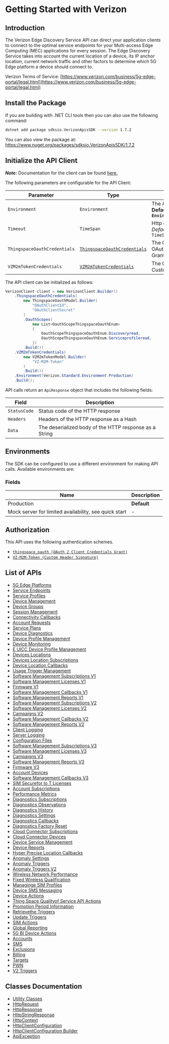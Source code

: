 
# Getting Started with Verizon

## Introduction

The Verizon Edge Discovery Service API can direct your application clients to connect to the optimal service endpoints for your Multi-access Edge Computing (MEC) applications for every session. The Edge Discovery Service takes into account the current location of a device, its IP anchor location, current network traffic and other factors to determine which 5G Edge platform a device should connect to.

Verizon Terms of Service: [https://www.verizon.com/business/5g-edge-portal/legal.html](https://www.verizon.com/business/5g-edge-portal/legal.html)

## Install the Package

If you are building with .NET CLI tools then you can also use the following command:

```bash
dotnet add package sdksio.VerizonApisSDK --version 1.7.2
```

You can also view the package at:
https://www.nuget.org/packages/sdksio.VerizonApisSDK/1.7.2

## Initialize the API Client

**_Note:_** Documentation for the client can be found [here.](https://www.github.com/sdks-io/verizon-apis-dotnet-sdk/tree/1.7.2/doc/client.md)

The following parameters are configurable for the API Client:

| Parameter | Type | Description |
|  --- | --- | --- |
| `Environment` | `Environment` | The API environment. <br> **Default: `Environment.Production`** |
| `Timeout` | `TimeSpan` | Http client timeout.<br>*Default*: `TimeSpan.FromSeconds(100)` |
| `ThingspaceOauthCredentials` | [`ThingspaceOauthCredentials`](https://www.github.com/sdks-io/verizon-apis-dotnet-sdk/tree/1.7.2/doc/auth/oauth-2-client-credentials-grant.md) | The Credentials Setter for OAuth 2 Client Credentials Grant |
| `VZM2mTokenCredentials` | [`VZM2mTokenCredentials`](https://www.github.com/sdks-io/verizon-apis-dotnet-sdk/tree/1.7.2/doc/auth/custom-header-signature.md) | The Credentials Setter for Custom Header Signature |

The API client can be initialized as follows:

```csharp
VerizonClient client = new VerizonClient.Builder()
    .ThingspaceOauthCredentials(
        new ThingspaceOauthModel.Builder(
            "OAuthClientId",
            "OAuthClientSecret"
        )
        .OauthScopes(
            new List<OauthScopeThingspaceOauthEnum>
            {
                OauthScopeThingspaceOauthEnum.Discoveryread,
                OauthScopeThingspaceOauthEnum.Serviceprofileread,
            })
        .Build())
    .VZM2mTokenCredentials(
        new VZM2mTokenModel.Builder(
            "VZ-M2M-Token"
        )
        .Build())
    .Environment(Verizon.Standard.Environment.Production)
    .Build();
```

API calls return an `ApiResponse` object that includes the following fields:

| Field | Description |
|  --- | --- |
| `StatusCode` | Status code of the HTTP response |
| `Headers` | Headers of the HTTP response as a Hash |
| `Data` | The deserialized body of the HTTP response as a String |

## Environments

The SDK can be configured to use a different environment for making API calls. Available environments are:

### Fields

| Name | Description |
|  --- | --- |
| Production | **Default** |
| Mock server for limited availability, see quick start | - |

## Authorization

This API uses the following authentication schemes.

* [`thingspace_oauth (OAuth 2 Client Credentials Grant)`](https://www.github.com/sdks-io/verizon-apis-dotnet-sdk/tree/1.7.2/doc/auth/oauth-2-client-credentials-grant.md)
* [`VZ-M2M-Token (Custom Header Signature)`](https://www.github.com/sdks-io/verizon-apis-dotnet-sdk/tree/1.7.2/doc/auth/custom-header-signature.md)

## List of APIs

* [5G Edge Platforms](https://www.github.com/sdks-io/verizon-apis-dotnet-sdk/tree/1.7.2/doc/controllers/5g-edge-platforms.md)
* [Service Endpoints](https://www.github.com/sdks-io/verizon-apis-dotnet-sdk/tree/1.7.2/doc/controllers/service-endpoints.md)
* [Service Profiles](https://www.github.com/sdks-io/verizon-apis-dotnet-sdk/tree/1.7.2/doc/controllers/service-profiles.md)
* [Device Management](https://www.github.com/sdks-io/verizon-apis-dotnet-sdk/tree/1.7.2/doc/controllers/device-management.md)
* [Device Groups](https://www.github.com/sdks-io/verizon-apis-dotnet-sdk/tree/1.7.2/doc/controllers/device-groups.md)
* [Session Management](https://www.github.com/sdks-io/verizon-apis-dotnet-sdk/tree/1.7.2/doc/controllers/session-management.md)
* [Connectivity Callbacks](https://www.github.com/sdks-io/verizon-apis-dotnet-sdk/tree/1.7.2/doc/controllers/connectivity-callbacks.md)
* [Account Requests](https://www.github.com/sdks-io/verizon-apis-dotnet-sdk/tree/1.7.2/doc/controllers/account-requests.md)
* [Service Plans](https://www.github.com/sdks-io/verizon-apis-dotnet-sdk/tree/1.7.2/doc/controllers/service-plans.md)
* [Device Diagnostics](https://www.github.com/sdks-io/verizon-apis-dotnet-sdk/tree/1.7.2/doc/controllers/device-diagnostics.md)
* [Device Profile Management](https://www.github.com/sdks-io/verizon-apis-dotnet-sdk/tree/1.7.2/doc/controllers/device-profile-management.md)
* [Device Monitoring](https://www.github.com/sdks-io/verizon-apis-dotnet-sdk/tree/1.7.2/doc/controllers/device-monitoring.md)
* [E UICC Device Profile Management](https://www.github.com/sdks-io/verizon-apis-dotnet-sdk/tree/1.7.2/doc/controllers/e-uicc-device-profile-management.md)
* [Devices Locations](https://www.github.com/sdks-io/verizon-apis-dotnet-sdk/tree/1.7.2/doc/controllers/devices-locations.md)
* [Devices Location Subscriptions](https://www.github.com/sdks-io/verizon-apis-dotnet-sdk/tree/1.7.2/doc/controllers/devices-location-subscriptions.md)
* [Device Location Callbacks](https://www.github.com/sdks-io/verizon-apis-dotnet-sdk/tree/1.7.2/doc/controllers/device-location-callbacks.md)
* [Usage Trigger Management](https://www.github.com/sdks-io/verizon-apis-dotnet-sdk/tree/1.7.2/doc/controllers/usage-trigger-management.md)
* [Software Management Subscriptions V1](https://www.github.com/sdks-io/verizon-apis-dotnet-sdk/tree/1.7.2/doc/controllers/software-management-subscriptions-v1.md)
* [Software Management Licenses V1](https://www.github.com/sdks-io/verizon-apis-dotnet-sdk/tree/1.7.2/doc/controllers/software-management-licenses-v1.md)
* [Firmware V1](https://www.github.com/sdks-io/verizon-apis-dotnet-sdk/tree/1.7.2/doc/controllers/firmware-v1.md)
* [Software Management Callbacks V1](https://www.github.com/sdks-io/verizon-apis-dotnet-sdk/tree/1.7.2/doc/controllers/software-management-callbacks-v1.md)
* [Software Management Reports V1](https://www.github.com/sdks-io/verizon-apis-dotnet-sdk/tree/1.7.2/doc/controllers/software-management-reports-v1.md)
* [Software Management Subscriptions V2](https://www.github.com/sdks-io/verizon-apis-dotnet-sdk/tree/1.7.2/doc/controllers/software-management-subscriptions-v2.md)
* [Software Management Licenses V2](https://www.github.com/sdks-io/verizon-apis-dotnet-sdk/tree/1.7.2/doc/controllers/software-management-licenses-v2.md)
* [Campaigns V2](https://www.github.com/sdks-io/verizon-apis-dotnet-sdk/tree/1.7.2/doc/controllers/campaigns-v2.md)
* [Software Management Callbacks V2](https://www.github.com/sdks-io/verizon-apis-dotnet-sdk/tree/1.7.2/doc/controllers/software-management-callbacks-v2.md)
* [Software Management Reports V2](https://www.github.com/sdks-io/verizon-apis-dotnet-sdk/tree/1.7.2/doc/controllers/software-management-reports-v2.md)
* [Client Logging](https://www.github.com/sdks-io/verizon-apis-dotnet-sdk/tree/1.7.2/doc/controllers/client-logging.md)
* [Server Logging](https://www.github.com/sdks-io/verizon-apis-dotnet-sdk/tree/1.7.2/doc/controllers/server-logging.md)
* [Configuration Files](https://www.github.com/sdks-io/verizon-apis-dotnet-sdk/tree/1.7.2/doc/controllers/configuration-files.md)
* [Software Management Subscriptions V3](https://www.github.com/sdks-io/verizon-apis-dotnet-sdk/tree/1.7.2/doc/controllers/software-management-subscriptions-v3.md)
* [Software Management Licenses V3](https://www.github.com/sdks-io/verizon-apis-dotnet-sdk/tree/1.7.2/doc/controllers/software-management-licenses-v3.md)
* [Campaigns V3](https://www.github.com/sdks-io/verizon-apis-dotnet-sdk/tree/1.7.2/doc/controllers/campaigns-v3.md)
* [Software Management Reports V3](https://www.github.com/sdks-io/verizon-apis-dotnet-sdk/tree/1.7.2/doc/controllers/software-management-reports-v3.md)
* [Firmware V3](https://www.github.com/sdks-io/verizon-apis-dotnet-sdk/tree/1.7.2/doc/controllers/firmware-v3.md)
* [Account Devices](https://www.github.com/sdks-io/verizon-apis-dotnet-sdk/tree/1.7.2/doc/controllers/account-devices.md)
* [Software Management Callbacks V3](https://www.github.com/sdks-io/verizon-apis-dotnet-sdk/tree/1.7.2/doc/controllers/software-management-callbacks-v3.md)
* [SIM Securefor Io T Licenses](https://www.github.com/sdks-io/verizon-apis-dotnet-sdk/tree/1.7.2/doc/controllers/sim-securefor-io-t-licenses.md)
* [Account Subscriptions](https://www.github.com/sdks-io/verizon-apis-dotnet-sdk/tree/1.7.2/doc/controllers/account-subscriptions.md)
* [Performance Metrics](https://www.github.com/sdks-io/verizon-apis-dotnet-sdk/tree/1.7.2/doc/controllers/performance-metrics.md)
* [Diagnostics Subscriptions](https://www.github.com/sdks-io/verizon-apis-dotnet-sdk/tree/1.7.2/doc/controllers/diagnostics-subscriptions.md)
* [Diagnostics Observations](https://www.github.com/sdks-io/verizon-apis-dotnet-sdk/tree/1.7.2/doc/controllers/diagnostics-observations.md)
* [Diagnostics History](https://www.github.com/sdks-io/verizon-apis-dotnet-sdk/tree/1.7.2/doc/controllers/diagnostics-history.md)
* [Diagnostics Settings](https://www.github.com/sdks-io/verizon-apis-dotnet-sdk/tree/1.7.2/doc/controllers/diagnostics-settings.md)
* [Diagnostics Callbacks](https://www.github.com/sdks-io/verizon-apis-dotnet-sdk/tree/1.7.2/doc/controllers/diagnostics-callbacks.md)
* [Diagnostics Factory Reset](https://www.github.com/sdks-io/verizon-apis-dotnet-sdk/tree/1.7.2/doc/controllers/diagnostics-factory-reset.md)
* [Cloud Connector Subscriptions](https://www.github.com/sdks-io/verizon-apis-dotnet-sdk/tree/1.7.2/doc/controllers/cloud-connector-subscriptions.md)
* [Cloud Connector Devices](https://www.github.com/sdks-io/verizon-apis-dotnet-sdk/tree/1.7.2/doc/controllers/cloud-connector-devices.md)
* [Device Service Management](https://www.github.com/sdks-io/verizon-apis-dotnet-sdk/tree/1.7.2/doc/controllers/device-service-management.md)
* [Device Reports](https://www.github.com/sdks-io/verizon-apis-dotnet-sdk/tree/1.7.2/doc/controllers/device-reports.md)
* [Hyper Precise Location Callbacks](https://www.github.com/sdks-io/verizon-apis-dotnet-sdk/tree/1.7.2/doc/controllers/hyper-precise-location-callbacks.md)
* [Anomaly Settings](https://www.github.com/sdks-io/verizon-apis-dotnet-sdk/tree/1.7.2/doc/controllers/anomaly-settings.md)
* [Anomaly Triggers](https://www.github.com/sdks-io/verizon-apis-dotnet-sdk/tree/1.7.2/doc/controllers/anomaly-triggers.md)
* [Anomaly Triggers V2](https://www.github.com/sdks-io/verizon-apis-dotnet-sdk/tree/1.7.2/doc/controllers/anomaly-triggers-v2.md)
* [Wireless Network Performance](https://www.github.com/sdks-io/verizon-apis-dotnet-sdk/tree/1.7.2/doc/controllers/wireless-network-performance.md)
* [Fixed Wireless Qualification](https://www.github.com/sdks-io/verizon-apis-dotnet-sdk/tree/1.7.2/doc/controllers/fixed-wireless-qualification.md)
* [Managinge SIM Profiles](https://www.github.com/sdks-io/verizon-apis-dotnet-sdk/tree/1.7.2/doc/controllers/managinge-sim-profiles.md)
* [Device SMS Messaging](https://www.github.com/sdks-io/verizon-apis-dotnet-sdk/tree/1.7.2/doc/controllers/device-sms-messaging.md)
* [Device Actions](https://www.github.com/sdks-io/verizon-apis-dotnet-sdk/tree/1.7.2/doc/controllers/device-actions.md)
* [Thing Space Qualityof Service API Actions](https://www.github.com/sdks-io/verizon-apis-dotnet-sdk/tree/1.7.2/doc/controllers/thing-space-qualityof-service-api-actions.md)
* [Promotion Period Information](https://www.github.com/sdks-io/verizon-apis-dotnet-sdk/tree/1.7.2/doc/controllers/promotion-period-information.md)
* [Retrievethe Triggers](https://www.github.com/sdks-io/verizon-apis-dotnet-sdk/tree/1.7.2/doc/controllers/retrievethe-triggers.md)
* [Update Triggers](https://www.github.com/sdks-io/verizon-apis-dotnet-sdk/tree/1.7.2/doc/controllers/update-triggers.md)
* [SIM Actions](https://www.github.com/sdks-io/verizon-apis-dotnet-sdk/tree/1.7.2/doc/controllers/sim-actions.md)
* [Global Reporting](https://www.github.com/sdks-io/verizon-apis-dotnet-sdk/tree/1.7.2/doc/controllers/global-reporting.md)
* [5G BI Device Actions](https://www.github.com/sdks-io/verizon-apis-dotnet-sdk/tree/1.7.2/doc/controllers/5g-bi-device-actions.md)
* [Accounts](https://www.github.com/sdks-io/verizon-apis-dotnet-sdk/tree/1.7.2/doc/controllers/accounts.md)
* [SMS](https://www.github.com/sdks-io/verizon-apis-dotnet-sdk/tree/1.7.2/doc/controllers/sms.md)
* [Exclusions](https://www.github.com/sdks-io/verizon-apis-dotnet-sdk/tree/1.7.2/doc/controllers/exclusions.md)
* [Billing](https://www.github.com/sdks-io/verizon-apis-dotnet-sdk/tree/1.7.2/doc/controllers/billing.md)
* [Targets](https://www.github.com/sdks-io/verizon-apis-dotnet-sdk/tree/1.7.2/doc/controllers/targets.md)
* [PWN](https://www.github.com/sdks-io/verizon-apis-dotnet-sdk/tree/1.7.2/doc/controllers/pwn.md)
* [V2 Triggers](https://www.github.com/sdks-io/verizon-apis-dotnet-sdk/tree/1.7.2/doc/controllers/v2-triggers.md)

## Classes Documentation

* [Utility Classes](https://www.github.com/sdks-io/verizon-apis-dotnet-sdk/tree/1.7.2/doc/utility-classes.md)
* [HttpRequest](https://www.github.com/sdks-io/verizon-apis-dotnet-sdk/tree/1.7.2/doc/http-request.md)
* [HttpResponse](https://www.github.com/sdks-io/verizon-apis-dotnet-sdk/tree/1.7.2/doc/http-response.md)
* [HttpStringResponse](https://www.github.com/sdks-io/verizon-apis-dotnet-sdk/tree/1.7.2/doc/http-string-response.md)
* [HttpContext](https://www.github.com/sdks-io/verizon-apis-dotnet-sdk/tree/1.7.2/doc/http-context.md)
* [HttpClientConfiguration](https://www.github.com/sdks-io/verizon-apis-dotnet-sdk/tree/1.7.2/doc/http-client-configuration.md)
* [HttpClientConfiguration Builder](https://www.github.com/sdks-io/verizon-apis-dotnet-sdk/tree/1.7.2/doc/http-client-configuration-builder.md)
* [ApiException](https://www.github.com/sdks-io/verizon-apis-dotnet-sdk/tree/1.7.2/doc/api-exception.md)

